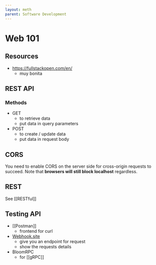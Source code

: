 ```yaml
---
layout: meth
parent: Software Development
---
```


# Web 101

## Resources

- <https://fullstackopen.com/en/>
	- muy bonita

## REST API

### Methods

- GET
	- to retrieve data
	- put data in query parameters
- POST
	- to create / update data
	- put data in request body

## CORS

You need to enable CORS on the server side for cross-origin requests to succeed. Note that **browsers will still block localhost** regardless.

## REST

See [[RESTful]]

## Testing API

- [[Postman]]
	- frontend for curl
- [Webhook.site](https://webhook.site/)
	- give you an endpoint for request
	- show the requests details
- BloomRPC
	- for [[gRPC]]
